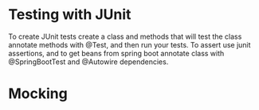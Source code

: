# Testing with JUnit

To create JUnit tests create a class and methods that will test the class
annotate methods with @Test, and then run your tests. To assert use junit
assertions, and to get beans from spring boot annotate class with 
@SpringBootTest and @Autowire dependencies. 

# Mocking

